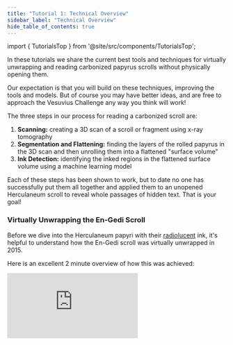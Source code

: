 ```yaml
---
title: "Tutorial 1: Technical Overview"
sidebar_label: "Technical Overview"
hide_table_of_contents: true
---
```


<head>
  <html data-theme="dark" />

  <meta
    name="description"
    content="A $575,000 machine learning and computer vision competition"
  />

  <meta property="og:type" content="website" />
  <meta property="og:url" content="https://scrollprize.org" />
  <meta property="og:title" content="Vesuvius Challenge" />
  <meta
    property="og:description"
    content="A $575,000 machine learning and computer vision competition"
  />
  <meta
    property="og:image"
    content="https://scrollprize.org/img/social/opengraph.jpg"
  />

  <meta property="twitter:card" content="summary_large_image" />
  <meta property="twitter:url" content="https://scrollprize.org" />
  <meta property="twitter:title" content="Vesuvius Challenge" />
  <meta
    property="twitter:description"
    content="A $575,000 machine learning and computer vision competition"
  />
  <meta
    property="twitter:image"
    content="https://scrollprize.org/img/social/opengraph.jpg"
  />
</head>

import { TutorialsTop } from '@site/src/components/TutorialsTop';

In these tutorials we share the current best tools and techniques for virtually unwrapping and reading carbonized papyrus scrolls without physically opening them.

Our expectation is that you will build on these techniques, improving the tools and models. But of course you may have better ideas, and are free to approach the Vesuvius Challenge any way you think will work!

The three steps in our process for reading a carbonized scroll are:

<TutorialsTop/>

1. <b>Scanning:</b> creating a 3D scan of a scroll or fragment using x-ray tomography
2. <b>Segmentation and Flattening:</b> finding the layers of the rolled papyrus in the 3D scan and then unrolling them into a flattened "surface volume"
3. <b>Ink Detection:</b> identifying the inked regions in the flattened surface volume using a machine learning model

Each of these steps has been shown to work, but to date no one has successfully put them all together and applied them to an unopened Herculaneum scroll to reveal whole passages of hidden text. That is your goal!

### Virtually Unwrapping the En-Gedi Scroll

Before we dive into the Herculaneum papyri with their [radiolucent](https://en.wikipedia.org/wiki/Radiodensity) ink, it's helpful to understand how the En-Gedi scroll was virtually unwrapped in 2015.

Here is an excellent 2 minute overview of how this was achieved:

<iframe className="w-[100%] aspect-video mb-4" src="https://www.youtube.com/embed/GduCExxB0vw" title="YouTube video player" frameBorder="0" allow="accelerometer; autoplay; clipboard-write; encrypted-media; gyroscope; picture-in-picture; web-share" allowFullScreen/>

For the Herculaneum papyri, many of the same steps apply, with one key change: the ink is not immediately visible to the naked eye. We will need to use a machine learning model to detect the ink.

Let's go through each of the key steps one by one.

### 1. Scanning

**Input:** physical scroll or fragment.<br/>
**Output:** 3D volume (.tif “image stack”).

If you've ever had a CT scan at a hospital, this is exactly the same process, except our scans were made in a particle accelerator and are much higher resolution.

Scanning involves taking hundreds to thousands of X-ray photographs of the object from different rotational angles. Typically this is done by having an X-ray source on one side of the object, and an X-ray camera on the other side, and rotating the object 360° on a platform.

<figure className="">
  <video autoPlay playsInline loop muted className="w-[100%]" poster="/img/tutorials/fragment-rotating2.jpg">
    <source src="/img/tutorials/fragment-rotating2.webm" type="video/webm"/>
    <source src="/img/tutorials/fragment-rotating2.mp4" type="video/mp4"/>
  </video>
  <figcaption className="mt-0">A fragment rotating, with an X-ray source (from a particle accelerator) on one side, and an X-ray camera on the other side <a href="https://www.youtube.com/watch?v=fg_08ukGlMw">(source)</a></figcaption>
</figure>

The X-ray photos are then combined into a 3D volume using one of a number of [tomographic reconstruction](https://en.wikipedia.org/wiki/Tomographic_reconstruction) algorithms. This is typically done by software that comes with the scanner. A volume is a 3D picture made up of 3D pixel cubes called voxels. The *voxel size* tells us the physical size of the cube, and the value stored in the voxel is an estimate of that location's radiodensity.

<figure>
  <video autoPlay playsInline loop muted className="w-[100%] rounded-xl" poster="/img/tutorials/scanning2.jpg">
    <source src="/img/tutorials/scanning2.webm" type="video/webm"/>
    <source src="/img/tutorials/scanning2.mp4" type="video/mp4"/>
  </video>
  <figcaption className="mt-0">Artistic visualization of constructing a 3D volume; in reality the object rotates as it is scanned.</figcaption>
</figure>

We store the 3D volume as a directory full of .tif files, where each file represents one horizontal crossection or "slice" of the object, typically starting at the bottom of the object and moving upwards. We call this a .tif image stack. In the case of our full scroll scans, each .tif file is 100MB. For the fragment scans, sizes range from 14MB to 40MB. For the flattened surface volumes, each .tif file can be up to 280MB.

Remember that each pixel in the image stack actually represents a cube of physical space. If your volume has a 10um voxel size, then 100 slices will give you 1mm (1000um) of the object.

<div className="flex items-end">
  <figure className="w-[50%] max-w-[230px] mr-4">
    <img src="/img/tutorials/image-stack.png" className="w-[100%]"/>
    <figcaption className="mt-0">.tif image stack</figcaption>
  </figure>
  <figure className="w-[50%]">
    <video autoPlay playsInline loop muted className="w-[100%] rounded-xl" poster="/img/tutorials/imagej-slices2.jpg">
      <source src="/img/tutorials/imagej-slices2.webm" type="video/webm"/>
      <source src="/img/tutorials/imagej-slices2.mp4" type="video/mp4"/>
    </video>
    <figcaption className="mt-0">Scrubbing through the .tif images</figcaption>
  </figure>
</div>

Image stacks can be visualized using 3D volume rendering software. We will learn how to do this in [“Tutorial 2: Scanning”](tutorial2).

<div className="flex items-start">
  <figure className="w-[44%] mr-4">
    <video autoPlay playsInline loop muted className="w-[100%]" poster="/img/tutorials/scroll-volume2.jpg">
      <source src="/img/tutorials/scroll-volume2.webm" type="video/webm"/>
      <source src="/img/tutorials/scroll-volume2.mp4" type="video/mp4"/>
    </video>
    <figcaption className="mt-0">3D volume of a proxy scroll</figcaption>
  </figure>
  <figure className="w-[54%]">
    <video autoPlay playsInline loop muted className="w-[100%]" poster="/img/tutorials/fragment-volume2.jpg">
      <source src="/img/tutorials/fragment-volume2.webm" type="video/webm"/>
      <source src="/img/tutorials/fragment-volume2.mp4" type="video/mp4"/>
    </video>
    <figcaption className="mt-0">3D volume of a Herculaneum fragment, showing multiple layers of papyrus</figcaption>
  </figure>
</div>

### 2. Segmentation

**Input:** 3D volume (.tif “image stack”).<br/>
**Output:** 3D mesh (.obj).

The goal of segmentation is to identify and capture the 3D shape of each of the layers of the rolled papyrus scroll. Each individual surface in our 3D volume that we are able to identify is called a "segment."

<figure>
  <video autoPlay playsInline loop muted className="w-[100%] rounded-xl" poster="/img/tutorials/segmentation2.jpg">
    <source src="/img/tutorials/segmentation2.webm" type="video/webm"/>
    <source src="/img/tutorials/segmentation2.mp4" type="video/mp4"/>
  </video>
  <figcaption className="mt-0">Segmentation: finding a surface of papyrus.</figcaption>
</figure>


<div>We have to do this step both for scrolls and fragments:</div>

* **Scrolls.** We repeat this process many times for different internal surfaces.
  * Technically we could make one huge "segment" for the entire scroll, but the scroll wraps can be difficult to distinguish in practice, so we split it up into more manageable pieces.
  * Segmentation can be challenging, as different layers of papyrus can be damaged, distorted, or frayed. The carbonized papyrus blisters, and different layers can even fuse with each other.
* **Fragments.** On fragments this process is a little easier, since they are already fairly flat and have an exposed surface on which we can actually see the ink. Still, the fragments are usually not completely flat, and can have "hidden layers" of papyrus attached underneath the visible layer.

We use an in-house tool called Volume Cartographer to manually annotate a surface on one of the slices from the image stack, and then the software extrapolates it along the z-axis to other slices.

<figure>
  <video autoPlay playsInline loop muted className="w-[100%] rounded-xl" poster="/img/tutorials/mesh-drawing2.jpg">
    <source src="/img/tutorials/mesh-drawing2.webm" type="video/webm"/>
    <source src="/img/tutorials/mesh-drawing2.mp4" type="video/mp4"/>
  </video>
</figure>

The result is a 3D mesh (.obj file) called a “segment” which intersects the volume (i.e. the mesh coordinates are also volume coordinates).

<figure>
  <video autoPlay playsInline loop muted className="w-[100%] rounded-xl" poster="/img/tutorials/mesh-rotate2.jpg">
    <source src="/img/tutorials/mesh-rotate2.webm" type="video/webm"/>
    <source src="/img/tutorials/mesh-rotate2.mp4" type="video/mp4"/>
  </video>
</figure>

### 3. Surface volumes

**Input:** 3D volume (.tif “image stack”) and 3D mesh (.obj).<br/>
**Output:** 3D “surface volume” around the mesh (.tif “image stack”).

To detect ink from the 3D X-ray scan, it is not sufficient to only examine the voxels which intersect our segment mesh; we also want to sample the voxels _around_ the mesh:

* **downwards, “into the papyrus.”** Ink might have seeped into the papyrus, so the voxels inside the papyrus might contain information about the presence of ink.
* **upwards, “above the papyrus.”** Ink might be sitting on top of the surface, creating a small “hump” that might be detectable.

We might also not have traced the surface of the papyrus completely accurately during segmentation, so sampling voxels around the mesh also gives us some leeway.

Fortunately, this sampling approach can be a helpful optimization: the full 3D volume can be a huge amount of data (up to a terabyte), which is often not very practical to work with, but we only _need_ the voxels which are close to our segment. We therefore do one additional step of data processing to create a new "subvolume" containing only the voxels in which we're interested.

<figure>
  <video autoPlay playsInline loop muted className="w-[100%] rounded-xl" poster="/img/tutorials/surface-volume-extrusion3.jpg">
    <source src="/img/tutorials/surface-volume-extrusion3.webm" type="video/webm"/>
    <source src="/img/tutorials/surface-volume-extrusion3.mp4" type="video/mp4"/>
  </video>
  <figcaption className="mt-0">“Extruding” the segment mesh to capture a subvolume. Every voxel inside this new mesh will be saved as a new volume.</figcaption>
</figure>

We then "flatten" this subvolume into a new image stack, where each layer is a 2D image again. This process is similar to creating a map of the earth on flat paper: there are many different types of projections you can use, all of which have their own pros and cons.

<figure>
  <video autoPlay playsInline loop muted className="w-[100%] rounded-xl" poster="/img/tutorials/surface-volume-flattening4.jpg">
    <source src="/img/tutorials/surface-volume-flattening4.webm" type="video/webm"/>
    <source src="/img/tutorials/surface-volume-flattening4.mp4" type="video/mp4"/>
  </video>
  <figcaption className="mt-0">Flattening of the subvolume.</figcaption>
</figure>

The output of this process is a flattened 3D volume that has been sampled around the mesh, which we call a “surface volume”. This is again a .tif image stack, just like our original volume. However, it is much smaller than the original volume and more consistent since the papyrus always sits roughly in the middle of the volume.

<figure>
  <video autoPlay playsInline loop muted className="w-[100%] rounded-xl" poster="/img/tutorials/surface-volume-image-stack2.jpg">
    <source src="/img/tutorials/surface-volume-image-stack2.webm" type="video/webm"/>
    <source src="/img/tutorials/surface-volume-image-stack2.mp4" type="video/mp4"/>
  </video>
  <figcaption className="mt-0">The resulting “surface volume” is another .tif image stack.</figcaption>
</figure>

In [“Tutorial 3: Virtual Unwrapping”](tutorial3) we’ll dive deeper into segmentation and virtual unwrapping.

### 4. Ground truth data alignment

**Input:** Raw infrared photo and 3D “surface volume” (.tif “image stack”).<br/>
**Output:** Aligned infrared photo and hand-labeled binary mask.

This step is only applicable for fragments, since we don’t have ground truth data for scrolls.

Once we have a surface volume containing a sheet of papyrus, we align the infrared photo to it, so it matches the surface as closely as possible. We have mostly done this manually. We use infrared photos because the ink has better contrast against the papyrus in the infrared spectrum.

The next manual step is to label where we believe there is ink, using the aligned infrared photo. Not all dark areas are ink: some are shadows, burn marks, or other types of damage. In cases where we aren't sure, we consult with papyrologists. The result of this process is a binary mask indicating where there is ink.

<div className="flex flex-wrap items-end">
  <figure className="w-[33%]">
    <img src="/img/tutorials/fragment-unaligned-alpha.png"/>
  </figure>
  <figure className="w-[33%]">
    <img src="/img/tutorials/fragment-aligned-alpha.png"/>
  </figure>
  <figure className="w-[33%]">
    <img src="/img/tutorials/fragment-mask-alpha.png"/>
  </figure>
  <figcaption className="mt-0">Unaligned and aligned infrared photos of a fragment, and the binary mask</figcaption>
</div>

It may not be strictly necessary to label the ink; you could instead learn to infer the infrared images from the x-ray data with no manual labeling. We have chosen to use binary labels to make it easier to quantify ink detection performance.

### 5. Ink detection

**Input:** 3D “surface volume” around the mesh (.tif “image stack”) and hand-labeled binary mask.<br/>
**Output:** Predicted ink mask.

We use machine learning models to detect ink, training them on ground truth data of fragments where we know the location of ink from the infrared photos.

Since the input is a “surface volume” consisting of several “slices” of information, the model can learn the different features of ink: its density; its thickness; whether it is sitting on top of the surface, has seeped into the papyrus, or both.

<figure>
  <video autoPlay playsInline loop muted className="w-[100%]" poster="/img/tutorials/ink-detection-anim2-dark.jpg">
    <source src="/img/tutorials/ink-detection-anim2-dark.webm" type="video/webm"/>
    <source src="/img/tutorials/ink-detection-anim2-dark.mp4" type="video/mp4"/>
  </video>
</figure>

This is what our first progress prize is all about, and we go into great detail in [“Tutorial 4: Ink Detection”](tutorial4).

### 6. Interpretation

**Input:** One or more predicted ink masks.<br/>
**Output:** Words, sentences, whole books, translations, journal papers, worldwide news coverage, eternal fame.

<figure className="">
  <video autoPlay playsInline loop muted className="w-[100%]" poster="/img/tutorials/engedi-reconstruction3.webm">
    <source src="/img/tutorials/engedi-reconstruction3.webm" type="video/webm"/>
    <source src="/img/tutorials/engedi-reconstruction3.mp4" type="video/mp4"/>
  </video>
  <figcaption className="mt-0">En-Gedi reconstruction of multiple fragments. Can you read it? <a href="https://www.youtube.com/watch?v=tL7rhIFNtQg">(source)</a></figcaption>
</figure>

Your work ends at ink detection. But for the world's papyrologists and classicists, this is where the excitement begins! Papyrologists can often extract more information than you might think. They are used to working with damaged, incomplete information, interpreting it, putting it into a historical context, and making history.
